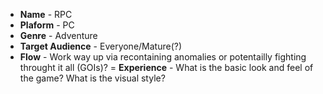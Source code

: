 - **Name** - RPC
- **Plaform** - PC
- **Genre** - Adventure
- **Target Audience** - Everyone/Mature(?)
- **Flow** - Work way up via recontaining anomalies or potentailly fighting throught it all (GOIs)?
= **Experience** - What is the basic look and feel of the game?  What is the visual style?
